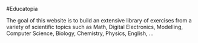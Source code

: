 #Educatopia

The goal of this website is to build an extensive library of exercises from a variety of scientific topics such as Math, Digital Electronics, Modelling, Computer Science, Biology, Chemistry, Physics, English, …
